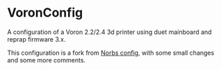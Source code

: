 # VoronConfig
A configuration of a Voron 2.2/2.4 3d printer using duet mainboard and reprap firmware 3.x.

This configuration is a fork from [Norbs config](https://github.com/VoronDesign/VoronUsers/tree/master/legacy_printers/firmware_configurations/reprapfirmware/Norbs), with some small changes and some more
comments.
